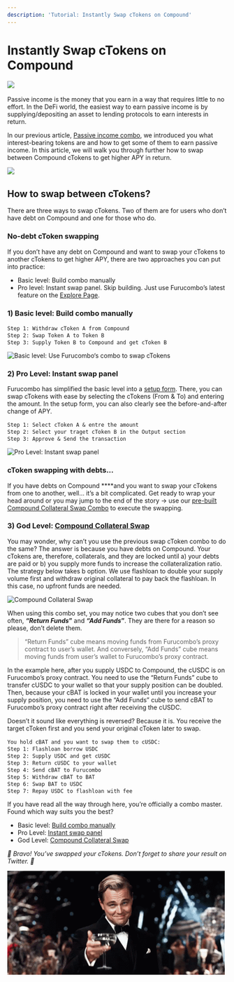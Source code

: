 ```yaml
---
description: 'Tutorial: Instantly Swap cTokens on Compound'
---
```


# Instantly Swap cTokens on Compound

![](https://miro.medium.com/max/3200/1*xFGjLBVNOh7TN0p7aTj1Hw.png)

Passive income is the money that you earn in a way that requires little to no effort. In the DeFi world, the easiest way to earn passive income is by supplying/depositing an asset to lending protocols to earn interests in return.

In our previous article, [Passive income combo](https://medium.com/furucombo/tutorial-passive-income-combo-part-1-662a1a0d98f3), we introduced you what interest-bearing tokens are and how to get some of them to earn passive income. In this article, we will walk you through further how to swap between Compound cTokens to get higher APY in return.

![](https://miro.medium.com/max/5760/1*JM8PtcHBI7W3Vnf5P5NpIQ.png)

## How to swap between cTokens? <a id="4c47"></a>

There are three ways to swap cTokens. Two of them are for users who don’t have debt on Compound and one for those who do.

### No-debt cToken swapping <a id="e9f2"></a>

If you don’t have any debt on Compound and want to swap your cTokens to another cTokens to get higher APY, there are two approaches you can put into practice:

* Basic level: Build combo manually
* Pro level: Instant swap panel. Skip building. Just use Furucombo’s latest feature on the [Explore Page](https://furucombo.app/explore/combo_compound_00001).

### 1\) **Basic level:** Build combo manually <a id="6750"></a>

```text
Step 1: Withdraw cToken A from Compound
Step 2: Swap Token A to Token B
Step 3: Supply Token B to Compound and get cToken B
```

![Basic level: Use Furucombo&#x2018;s combo to swap cTokens](https://miro.medium.com/max/5760/1*U5SfOrJosbewoviDQtBd9g.png)

### 2\) Pro Level: Instant swap panel <a id="8116"></a>

Furucombo has simplified the basic level into a [setup form](https://go.furucombo.app/Qvf8O). There, you can swap cTokens with ease by selecting the cTokens \(From & To\) and entering the amount. In the setup form, you can also clearly see the before-and-after change of APY.

```text
Step 1: Select cToken A & entre the amount
Step 2: Select your traget cToken B in the Output section
Step 3: Approve & Send the transaction
```

![Pro Level: Instant swap panel](https://miro.medium.com/max/5760/1*E1t6Cke-isPnev-mk-_adA.png)

### cToken swapping with debts… <a id="2aa1"></a>

If you have debts on Compound ****and you want to swap your cTokens from one to another, well… it’s a bit complicated. Get ready to wrap your head around or you may jump to the end of the story → use our [pre-built Compound Collateral Swap Combo](https://furucombo.app/combo/bti7tdi6bifc72uvqpeg?refreshPrice=1) to execute the swapping.

### 3\) God Level: [Compound Collateral Swap](https://furucombo.app/combo/bti7tdi6bifc72uvqpeg?refreshPrice=1) <a id="5107"></a>

You may wonder, why can’t you use the previous swap cToken combo to do the same? The answer is because you have debts on Compound. Your cTokens are, therefore, collaterals, and they are locked until a\) your debts are paid or b\) you supply more funds to increase the collateralization ratio. The strategy below takes b option. We use flashloan to double your supply volume first and withdraw original collateral to pay back the flashloan. In this case, no upfront funds are needed.

![Compound Collateral Swap](https://miro.medium.com/max/5804/1*vQA2KaaFdfsOSkbU-op68w.png)

When using this combo set, you may notice two cubes that you don’t see often, _**“Return Funds**_**”** and _**“Add Funds**_**”**. They are there for a reason so please, don’t delete them.

> “Return Funds” cube means moving funds from Furucombo’s proxy contract to user’s wallet. And conversely, “Add Funds” cube means moving funds from user’s wallet to Furucombo’s proxy contract.

In the example here, after you supply USDC to Compound, the cUSDC is on Furucombo’s proxy contract. You need to use the “Return Funds” cube to transfer cUSDC to your wallet so that your supply position can be doubled. Then, because your cBAT is locked in your wallet until you increase your supply position, you need to use the “Add Funds” cube to send cBAT to Furucombo’s proxy contract right after receiving the cUSDC.

Doesn’t it sound like everything is reversed? Because it is. You receive the target cToken first and you send your original cToken later to swap.

```text
You hold cBAT and you want to swap them to cUSDC:
Step 1: Flashloan borrow USDC
Step 2: Supply USDC and get cUSDC
Step 3: Return cUSDC to your wallet
Step 4: Send cBAT to Furucombo
Step 5: Withdraw cBAT to BAT 
Step 6: Swap BAT to USDC
Step 7: Repay USDC to flashloan with fee
```

If you have read all the way through here, you’re officially a combo master. Found which way suits you the best?

* Basic level: [Build combo manually](http://furucombo.app/combo)
* Pro Level: [Instant swap panel](https://go.furucombo.app/Qvf8O)
* God Level: [Compound Collateral Swap](https://furucombo.app/combo/bti7tdi6bifc72uvqpeg?refreshPrice=1)

_🎉 Bravo! You’ve swapped your cTokens. Don’t forget to share your result on Twitter. 🎉_

![](../../.gitbook/assets/1_rqjs5y9tpgufzxczib5qbg%20%284%29.gif)

